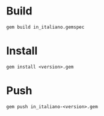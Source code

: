 # Build

```
gem build in_italiano.gemspec
```

# Install
```
gem install <version>.gem
```

# Push
```
gem push in_italiano-<version>.gem
```